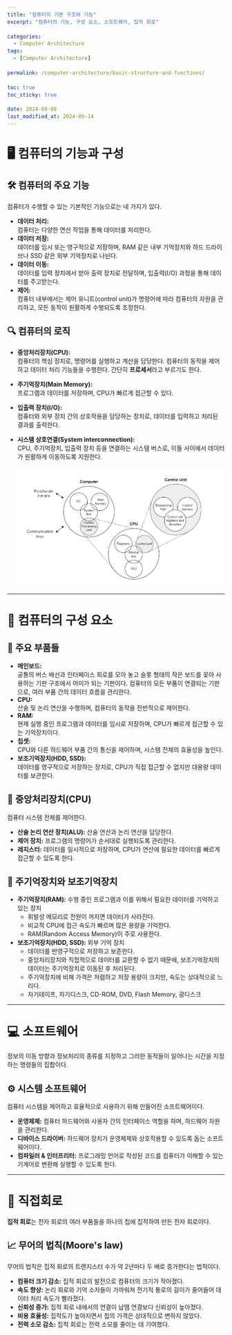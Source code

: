 ```yaml
---
title: "컴퓨터의 기본 구조와 기능"
excerpt: "컴퓨터의 기능, 구성 요소, 소프트웨어, 집적 회로"

categories:
  - Computer Architecture
tags:
  - [Computer Architecture]

permalink: /computer-architecture/basic-structure-and-functions/

toc: true
toc_sticky: true

date: 2024-09-08
last_modified_at: 2024-09-14
---
```


# 🖥️ 컴퓨터의 기능과 구성

## 🛠️ 컴퓨터의 주요 기능
컴퓨터가 수행할 수 있는 기본적인 기능으로는 네 가지가 있다.
- **데이터 처리:**  
컴퓨터는 다양한 연산 작업을 통해 데이터를 처리한다.
- **데이터 저장:**  
데이터를 임시 또는 영구적으로 저장하며, RAM 같은 내부 기억장치와 하드 드라이브나 SSD 같은 외부 기억장치로 나뉜다.
- **데이터 이동:**  
데이터를 입력 장치에서 받아 출력 장치로 전달하며, 입출력(I/O) 과정을 통해 데이터를 주고받는다.
- **제어:**  
컴퓨터 내부에서는 제어 유니트(control unit)가 명령어에 따라 컴퓨터의 자원을 관리하고, 모든 동작이 원활하게 수행되도록 조정한다.

## 🔍 컴퓨터의 로직
- **중앙처리장치(CPU):**  
컴퓨터의 핵심 장치로, 명령어를 실행하고 계산을 담당한다. 컴퓨터의 동작을 제어하고 데이터 처리 기능들을 수행한다. 간단히 **프로세서**라고 부르기도 한다.
- **주기억장치(Main Memory):**  
프로그램과 데이터를 저장하며, CPU가 빠르게 접근할 수 있다.
- **입출력 장치(I/O):**  
컴퓨터와 외부 장치 간의 상호작용을 담당하는 장치로, 데이터를 입력하고 처리된 결과를 출력한다. 
- **시스템 상호연결(System interconnection):**  
CPU, 주기억장치, 입출력 장치 등을 연결하는 시스템 버스로, 이들 사이에서 데이터가 원활하게 이동하도록 지원한다.

  ![computer logic](/assets/images/posts_img/computer-architecture/computer-logic.png)


---

# 🧩 컴퓨터의 구성 요소

## 🧰 주요 부품들
- **메인보드:**  
공통의 버스 배선과 인터페이스 회로를 모아 놓고 슬롯 형태의 작은 보드를 꽂아 사용하는 기판 구조에서 어미가 되는 기판이다.
컴퓨터의 모든 부품이 연결되는 기판으로, 여러 부품 간의 데이터 흐름을 관리한다.
- **CPU:**  
산술 및 논리 연산을 수행하며, 컴퓨터의 동작을 전반적으로 제어한다. 
- **RAM:**  
현재 실행 중인 프로그램과 데이터를 임시로 저장하며, CPU가 빠르게 접근할 수 있는 기억장치이다.
- **칩셋:**  
CPU와 다른 하드웨어 부품 간의 통신을 제어하며, 시스템 전체의 효율성을 높인다.
- **보조기억장치(HDD, SSD):**  
데이터를 영구적으로 저장하는 장치로, CPU가 직접 접근할 수 없지만 대용량 데이터를 보관한다.

## 🧠 중앙처리장치(CPU)
컴퓨터 시스템 전체를 제어한다.
- **산술 논리 연산 장치(ALU):** 산술 연산과 논리 연산을 담당한다.
- **제어 장치:** 프로그램의 명령어가 순서대로 실행되도록 관리한다.
- **레지스터:** 데이터를 일시적으로 저장하며, CPU가 연산에 필요한 데이터를 빠르게 접근할 수 있도록 한다.

## 💾 주기억장치와 보조기억장치
- **주기억장치(RAM):** 수행 중인 프로그램과 이를 위해서 필요한 데이터를 기억하고 있는 장치
  - 휘발성 메모리로 전원이 꺼지면 데이터가 사라진다.
  - 비교적 CPU에 접근 속도가 빠르며 많은 용량을 기억한다.
  - RAM(Random Access Memory)이 주로 사용한다.
- **보조기억장치(HDD, SSD):** 외부 기억 장치
    - 데이터를 반영구적으로 저장하고 보존한다.
    - 중앙처리장치와 직접적으로 데이터를 교환할 수 없기 때문에, 보조기억장치의 데이터는 주기억장치로 이동된 후 처리된다.
    - 주기억장치에 비해 가격은 저렴하고 저장 용량이 크지만, 속도는 상대적으로 느리다.
    - 자기테이프, 자기디스크, CD-ROM, DVD, Flash Memory, 광디스크

---

# 💻 소프트웨어
정보의 이동 방향과 정보처리의 종류를 지정하고 그러한 동작들이 일어나는 시간을 지정하는 명령들의 집합이다.

## ⚙️ 시스템 소프트웨어
컴퓨터 시스템을 제어하고 효율적으로 사용하기 위해 만들어진 소프트웨어이다.
- **운영체제:** 컴퓨터 하드웨어와 사용자 간의 인터페이스 역할을 하며, 하드웨어 자원을 관리한다.
- **디바이스 드라이버:** 하드웨어 장치가 운영체제와 상호작용할 수 있도록 돕는 소프트웨어이다.
- **컴파일러 & 인터프리터:** 프로그래밍 언어로 작성된 코드를 컴퓨터가 이해할 수 있는 기계어로 변환해 실행할 수 있도록 한다.

---

# 🔧 직접회로
**집적 회로**는 전자 회로의 여러 부품들을 하나의 칩에 집적하여 만든 전자 회로이다.

## 📈 무어의 법칙(Moore's law)
무어의 법칙은 집적 회로의 트랜지스터 수가 약 2년마다 두 배로 증가한다는 법칙이다.
- **컴퓨터 크기 감소:** 집적 회로의 발전으로 컴퓨터의 크기가 작아졌다.
- **속도 향상:** 논리 회로와 기억 소자들이 가까워져 전기적 통로의 길이가 줄어들어 데이터 처리 속도가 빨라졌다.
- **신뢰성 증가:** 집적 회로 내에서의 연결이 납땜 연결보다 신뢰성이 높아졌다.
- **비용 효율성:** 집적도가 높아지면서 칩의 가격은 상대적으로 변하지 않았다.
- **전력 소모 감소:** 집적 회로는 전력 소모를 줄이는 데 기여했다.